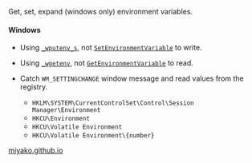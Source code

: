 Get, set, expand (windows only) environment variables.

#### Windows

* Using [``_wputenv_s``](https://docs.microsoft.com/en-us/cpp/c-runtime-library/reference/putenv-s-wputenv-s?view=vs-2019), not [``SetEnvironmentVariable``](https://docs.microsoft.com/en-us/windows/win32/api/winbase/nf-winbase-setenvironmentvariable) to write. 

* Using [``_wgetenv``](https://docs.microsoft.com/en-us/cpp/c-runtime-library/reference/getenv-wgetenv?view=vs-2019), not [``GetEnvironmentVariable``](https://docs.microsoft.com/en-us/windows/win32/api/winbase/nf-winbase-getenvironmentvariable) to read.

* Catch ``WM_SETTINGCHANGE`` window message and read values from the registry.

  * ``HKLM\SYSTEM\CurrentControlSet\Control\Session Manager\Environment``
  * ``HKCU\Environment``
  * ``HKCU\Volatile Environment``
  * ``HKCU\Volatile Environment\{number}``
  
[miyako.github.io](https://miyako.github.io/2020/06/26/4d-environment.html)

